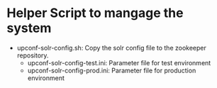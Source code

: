 # Helper Script to mangage the system

* upconf-solr-config.sh: Copy the solr config file to the zookeeper repository. 
  - upconf-solr-config-test.ini: Parameter file for test environment
  - upconf-solr-config-prod.ini: Parameter file for production environment

  